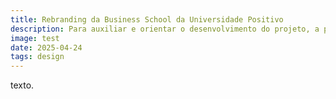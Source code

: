 ```yaml
---
title: Rebranding da Business School da Universidade Positivo
description: Para auxiliar e orientar o desenvolvimento do projeto, a professora e pesquisadora Fabiana Mariutti, foi convidada.
image: test
date: 2025-04-24
tags: design
---
```


texto.